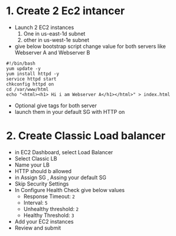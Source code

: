 # 1. Create 2 Ec2 intancer
  * Launch 2 EC2 instances
    1. One in us-east-1d subnet
    2. other in us-west-1e subnet
  * give below bootstrap script change value for both servers like Webserver A and Webserver B
  ```
  #!/bin/bash
yum update -y
yum install httpd -y
service httpd start
chkconfig httpd on
cd /var/www/html
echo "<html><h1> Hi i am Webserver A</h1></html>" > index.html
  ```
 * Optional give tags for both server
 * launch them in your default SG with HTTP on

# 2. Create Classic Load balancer
  * in EC2 Dashboard, select Load Balancer
  * Select Classic LB
  * Name your LB
  * HTTP should b allowed
  * in Assign SG , Assing your default SG
  * Skip Security Settings
  * In Configure Health Check give below values
    * Response Timeout: `2`
    * Interval: `5`
    * Unhealthy threshold: `2`
    * Healthy Threshold: `3`
  * Add your EC2 instances
  * Review and submit
  
    
  
  
  
  
  
  
  
  
  
  
  
  
  
  
